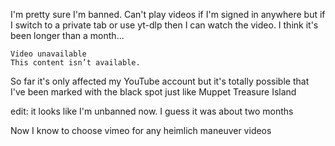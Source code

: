 I'm pretty sure I'm banned. Can't play videos if I'm signed in anywhere but if I switch to a private tab or use yt-dlp then I can watch the video. I think it's been longer than a month...

    Video unavailable
    This content isn’t available.

So far it's only affected my YouTube account but it's totally possible that I've been marked with the black spot just like Muppet Treasure Island

edit: it looks like I'm unbanned now. I guess it was about two months

Now I know to choose vimeo for any heimlich maneuver videos
